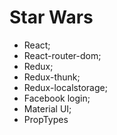 # Star Wars

- React;
- React-router-dom;
- Redux;
- Redux-thunk;
- Redux-localstorage;
- Facebook login;
- Material UI;
- PropTypes
